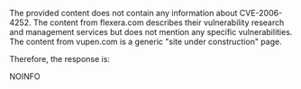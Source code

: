 The provided content does not contain any information about CVE-2006-4252. The content from flexera.com describes their vulnerability research and management services but does not mention any specific vulnerabilities. The content from vupen.com is a generic "site under construction" page.

Therefore, the response is:

NOINFO